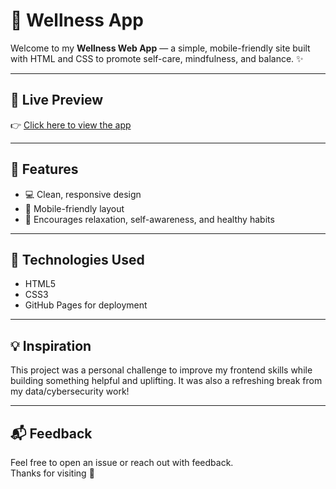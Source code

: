 # 🌿 Wellness App

Welcome to my **Wellness Web App** — a simple, mobile-friendly site built with HTML and CSS to promote self-care, mindfulness, and balance. ✨

---

## 🔗 Live Preview

👉 [Click here to view the app](https://vuyo111.github.io/Wellness-App/)

---

## 📱 Features

- 💻 Clean, responsive design
- 📱 Mobile-friendly layout
- 🌸 Encourages relaxation, self-awareness, and healthy habits

---

## 🚀 Technologies Used

- HTML5  
- CSS3  
- GitHub Pages for deployment

---

## 💡 Inspiration

This project was a personal challenge to improve my frontend skills while building something helpful and uplifting. It was also a refreshing break from my data/cybersecurity work!

---

## 📬 Feedback

Feel free to open an issue or reach out with feedback.  
Thanks for visiting 💚
